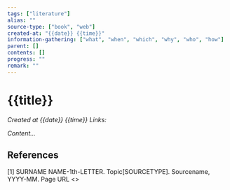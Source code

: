 ```yaml
---
tags: ["literature"]
alias: ""
source-type: ["book", "web"]
created-at: "{{date}} {{time}}"
information-gathering: ["what", "when", "which", "why", "who", "how"]
parent: []
contents: []
progress: ""
remark: ""
---
```

# {{title}}
*Created at {{date}} {{time}}*
*Links:*

*Content...*

## References
[1] SURNAME NAME-1th-LETTER. Topic[SOURCETYPE]. Sourcename, YYYY-MM. Page URL <>
